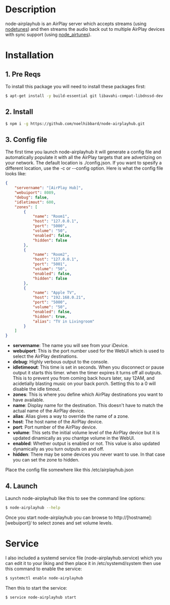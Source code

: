 # Description
node-airplayhub is an AirPlay server which accepts streams (using [nodetunes](https://github.com/stephen/nodetunes)) and then streams the audio back out to multiple AirPlay devices with sync support (using [node_airtunes](https://github.com/lperrin/node_airtunes)).

# Installation

## 1. Pre Reqs
To install this package you will need to install these packages first:
``` bash
$ apt-get install -y build-essential git libavahi-compat-libdnssd-dev
```

## 2. Install
``` bash
$ npm i -g https://github.com/noelhibbard/node-airplayhub.git
```

## 3. Config file
The first time you launch node-airplayhub it will generate a config file and automatically populate it with all the AirPlay targets that are advertizing on your network. The default location is ./config.json. If you want to spesify a different location, use the -c or --config option. Here is what the config file looks like:

``` json
{
    "servername": "[AirPlay Hub]",
    "webuiport": 8089,
    "debug": false,
    "idletimout": 600,
    "zones": [
        {
            "name": "Room1",
            "host": "127.0.0.1",
            "port": "5000",
            "volume": "50",
            "enabled": false,
            "hidden": false
        },
        {
            "name": "Room2",
            "host": "127.0.0.1",
            "port": "5001",
            "volume": "50",
            "enabled": false,
            "hidden": false
        },
        {
            "name": "Apple TV",
            "host": "192.168.0.21",
            "port": "5000",
            "volume": "50",
            "enabled": false,
            "hidden": true,
            "alias": "TV in Livingroom"
        }
    ]
}
```

- **servername**: The name you will see from your iDevice.
- **webuiport**: This is the port number used for the WebUI which is used to select the AirPlay destinations.
- **debug**: Highly verbous output to the console.
- **idletimeout**: This time is set in seconds. When you disconnect or pause output it starts this timer. when the timer expires it turns off all outputs. This is to prevent you from coming back hours later, say 12AM, and acidetially blasting music on your back porch. Setting this to a 0 will disable the idle timout.
- **zones**: This is where you define which AirPlay destinations you want to have available.
- **name**: Display name for the destination. This doesn't have to match the actual name of the AirPlay device.
- **alias**: Alias gives a way to override the name of a zone.
- **host**: The host name of the AirPlay device.
- **port**: Port number of the AirPlay device.
- **volume**: This sets the initial volume level of the AirPlay device but it is updated dinamically as you chantge volume in the WebUI.
- **enabled**: Whether output is enabled or not. This value is also updated dynamically as you turn outputs on and off.
- **hidden**: There may be some devices you never want to use. In that case you can set the zone to hidden.

Place the config file somewhere like this /etc/airplayhub.json

## 4. Launch
Launch node-airplayhub like this to see the command line options:
``` bash
$ node-airplayhub --help
```

Once you start node-airplayhub you can browse to http://[hostname]:[webuiport]/ to select zones and set volume levels.

# Service
I also included a systemd service file (node-airplayhub.service) which you can edit it to your liking and then place it in /etc/systemd/system then use this command to enable the service:
``` bash
$ systemctl enable node-airplayhub
```

Then this to start the service:
``` bash
$ service node-airplayhub start
```

